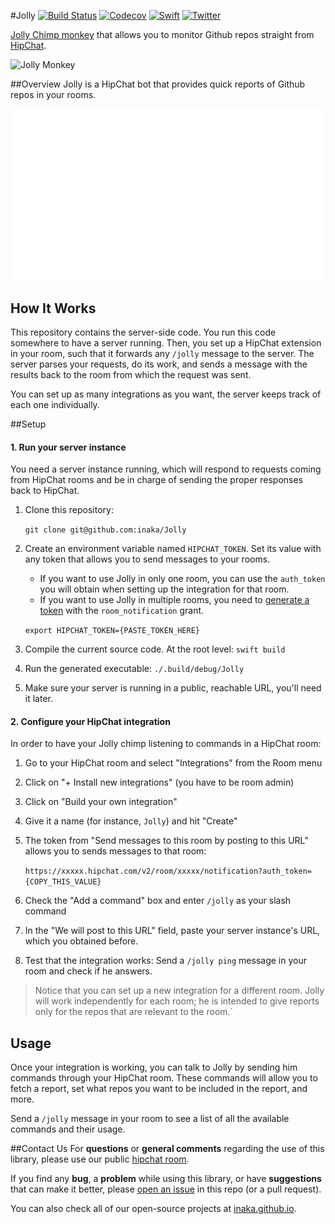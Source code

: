 #Jolly
[![Build Status](https://api.travis-ci.org/inaka/Jolly.svg)](https://travis-ci.org/inaka/Jolly) [![Codecov](https://codecov.io/gh/inaka/Jolly/branch/master/graph/badge.svg)](https://codecov.io/gh/inaka/jolly) [![Swift](https://img.shields.io/badge/Swift-3.0-orange.svg?style=flat)](https://swift.org/) [![Twitter](https://img.shields.io/badge/twitter-@inaka-blue.svg?style=flat)](http://twitter.com/inaka)

[Jolly Chimp monkey](http://pixar.wikia.com/wiki/Monkey) that allows you to monitor Github repos straight from [HipChat](https://www.hipchat.com/).

![Jolly Monkey](https://raw.githubusercontent.com/inaka/Jolly/master/Assets/V1/jolly-monkey.gif)

##Overview
Jolly is a HipChat bot that provides quick reports of Github repos in your rooms.

![Jolly Overview](https://raw.githubusercontent.com/inaka/Jolly/master/Assets/V1/jolly-in-action.gif)

## How It Works

This repository contains the server-side code. You run this code somewhere to have a server running. Then, you set up a HipChat extension in your room, such that it forwards any `/jolly` message to the server. The server parses your requests, do its work, and sends a message with the results back to the room from which the request was sent.

You can set up as many integrations as you want, the server keeps track of each one individually.

##Setup

#### 1. Run your server instance

You need a server instance running, which will respond to requests coming from HipChat rooms and be in charge of sending the proper responses back to HipChat.

1. Clone this repository:

   `git clone git@github.com:inaka/Jolly`

2. Create an environment variable named `HIPCHAT_TOKEN`. Set its value with any token that allows you to send messages to your rooms. 

   - If you want to use Jolly in only one room, you can use the `auth_token` you will obtain when setting up the integration for that room.
   - If you want to use Jolly in multiple rooms, you need to [generate a token](https://bobswift.atlassian.net/wiki/display/HCLI/How+to+Generate+a+HipChat+Access+Token) with the `room_notification` grant.

   `export HIPCHAT_TOKEN={PASTE_TOKEN_HERE}`

3. Compile the current source code. At the root level: `swift build`

4. Run the generated executable: `./.build/debug/Jolly`

5. Make sure your server is running in a public, reachable URL, you'll need it later.

#### 2. Configure your HipChat integration

In order to have your Jolly chimp listening to commands in a HipChat room:

1. Go to your HipChat room and select "Integrations" from the Room menu

2. Click on "+ Install new integrations" (you have to be room admin)

3. Click on "Build your own integration"

4. Give it a name (for instance, `Jolly`) and hit "Create"

5. The token from "Send messages to this room by posting to this URL" allows you to sends messages to that room:

   `https://xxxxx.hipchat.com/v2/room/xxxxx/notification?auth_token={COPY_THIS_VALUE}`

6. Check the "Add a command" box and enter `/jolly` as your slash command

7. In the "We will post to this URL" field, paste your server instance's URL, which you obtained before.

8. Test that the integration works: Send a `/jolly ping` message in your room and check if he answers.

> Notice that you can set up a new integration for a different room. Jolly will work independently for each room; he is intended to give reports only for the repos that are relevant to the room.`

## Usage

Once your integration is working, you can talk to Jolly by sending him commands through your HipChat room. These commands will allow you to fetch a report, set what repos you want to be included in the report, and more.

Send a `/jolly` message in your room to see a list of all the available commands and their usage.


##Contact Us
For **questions** or **general comments** regarding the use of this library, please use our public [hipchat room](http://inaka.net/hipchat).

If you find any **bug**, a **problem** while using this library, or have **suggestions** that can make it better, please [open an issue](https://github.com/inaka/Jolly/issues/new) in this repo (or a pull request).

You can also check all of our open-source projects at [inaka.github.io](inaka.github.io).

